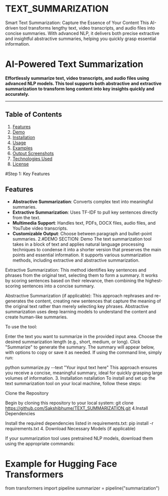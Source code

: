# TEXT_SUMMARIZATION
Smart Text Summarization: Capture the Essence of Your Content  This AI-driven tool transforms lengthy text, video transcripts, and audio files into concise summaries. With advanced NLP, it delivers both precise extractive and insightful abstractive summaries, helping you quickly grasp essential information.

# AI-Powered Text Summarization

**Effortlessly summarize text, video transcripts, and audio files using advanced NLP models. This tool supports both abstractive and extractive summarization to transform long content into key insights quickly and accurately.**

---

## Table of Contents
1. [Features](#features)
2. [Demo](#demo)
3. [Installation](#installation)
4. [Usage](#usage)
5. [Examples](#examples)
6. [Output Screenshots](#output-screenshots)
7. [Technologies Used](#technologies-used)
8. [License](#license)

#Step 1:  Key Features

## Features

- **Abstractive Summarization**: Converts complex text into meaningful summaries.
- **Extractive Summarization**: Uses TF-IDF to pull key sentences directly from the text.
- **Multimedia Support**: Handles text, PDFs, DOCX files, audio files, and YouTube video transcripts.
- **Customizable Output**: Choose between paragraph and bullet-point summaries.
2.#DEMO SECTION:
Demo
The text summarization tool takes in a block of text and applies natural language processing techniques to condense it into a shorter version that preserves the main points and essential information. It supports various summarization methods, including extractive and abstractive summarization.

Extractive Summarization: This method identifies key sentences and phrases from the original text, selecting them to form a summary. It works by scoring sentences based on their relevance, then combining the highest-scoring sentences into a concise summary.

Abstractive Summarization (if applicable): This approach rephrases and re-generates the content, creating new sentences that capture the meaning of the original text rather than merely selecting key phrases. Abstractive summarization uses deep learning models to understand the content and create human-like summaries.

To use the tool:

Enter the text you want to summarize in the provided input area.
Choose the desired summarization length (e.g., short, medium, or long).
Click "Summarize" to generate the summary.
The summary will appear below, with options to copy or save it as needed. If using the command line, simply run:

python summarize.py --text "Your input text here"
This approach ensures you receive a concise, meaningful summary, ideal for quickly grasping large volumes of information.
3. Installation
nstallation
To install and set up the text summarization tool on your local machine, follow these steps:

Clone the Repository

Begin by cloning this repository to your local system:
git clone https://github.com/Sakshibhume/TEXT_SUMMARIZATION.git
4.Install Dependencies

Install the required dependencies listed in requirements.txt:
pip install -r requirements.txt
4. Download Necessary Models (if applicable)

If your summarization tool uses pretrained NLP models, download them using the appropriate commands:
# Example for Hugging Face Transformers
from transformers import pipeline
summarizer = pipeline("summarization")


